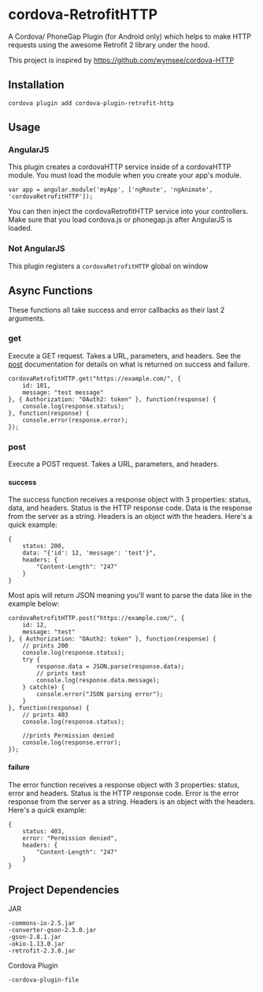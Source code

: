 # cordova-RetrofitHTTP

A Cordova/ PhoneGap Plugin (for Android only) which helps to make HTTP requests using the awesome Retrofit 2 library under the hood.

This project is inspired by https://github.com/wymsee/cordova-HTTP

## Installation

```shell
cordova plugin add cordova-plugin-retrofit-http
```

## Usage

### AngularJS

This plugin creates a cordovaHTTP service inside of a cordovaHTTP module. You must load the module when you create your app's module.

    var app = angular.module('myApp', ['ngRoute', 'ngAnimate', 'cordovaRetrofitHTTP']);

You can then inject the cordovaRetrofitHTTP service into your controllers. Make sure that you load cordova.js or phonegap.js after AngularJS is loaded.

### Not AngularJS

This plugin registers a `cordovaRetrofitHTTP` global on window

## Async Functions

These functions all take success and error callbacks as their last 2 arguments.

### get

Execute a GET request. Takes a URL, parameters, and headers. See the [post](#post) documentation for details on what is returned on success and failure.

    cordovaRetrofitHTTP.get("https://example.com/", {
        id: 101,
        message: "test message"
    }, { Authorization: "OAuth2: token" }, function(response) {
        console.log(response.status);
    }, function(response) {
        console.error(response.error);
    });

### post<a name="post"></a>

Execute a POST request. Takes a URL, parameters, and headers.

#### success

The success function receives a response object with 3 properties: status, data, and headers. Status is the HTTP response code. Data is the response from the server as a string. Headers is an object with the headers. Here's a quick example:

    {
        status: 200,
        data: "{'id': 12, 'message': 'test'}",
        headers: {
            "Content-Length": "247"
        }
    }

Most apis will return JSON meaning you'll want to parse the data like in the example below:

    cordovaRetrofitHTTP.post("https://example.com/", {
        id: 12,
        message: "test"
    }, { Authorization: "OAuth2: token" }, function(response) {
        // prints 200
        console.log(response.status);
        try {
            response.data = JSON.parse(response.data);
            // prints test
            console.log(response.data.message);
        } catch(e) {
            console.error("JSON parsing error");
        }
    }, function(response) {
        // prints 403
        console.log(response.status);

        //prints Permission denied
        console.log(response.error);
    });

#### failure

The error function receives a response object with 3 properties: status, error and headers. Status is the HTTP response code. Error is the error response from the server as a string. Headers is an object with the headers. Here's a quick example:

    {
        status: 403,
        error: "Permission denied",
        headers: {
            "Content-Length": "247"
        }
    }

## Project Dependencies

JAR

```shell
-commons-io-2.5.jar
-converter-gson-2.3.0.jar
-gson-2.8.1.jar
-okio-1.13.0.jar
-retrofit-2.3.0.jar
```

Cordova Plugin

```shell
-cordova-plugin-file
```
